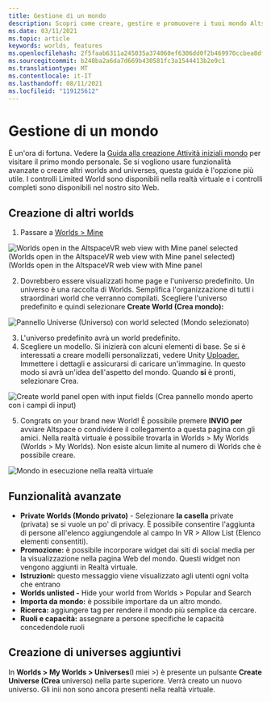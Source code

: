 ```yaml
---
title: Gestione di un mondo
description: Scopri come creare, gestire e promuovere i tuoi mondo AltspaceVR e generare il tuo universo personalizzato.
ms.date: 03/11/2021
ms.topic: article
keywords: worlds, features
ms.openlocfilehash: 2f5faab6311a245035a374060ef6306dd0f2b469970ccbea8df999c72721f321
ms.sourcegitcommit: b248ba2a6da7d669b430581fc3a1544413b2e9c1
ms.translationtype: MT
ms.contentlocale: it-IT
ms.lasthandoff: 08/11/2021
ms.locfileid: "119125612"
---
```

# <a name="managing-worlds"></a>Gestione di un mondo

È un'ora di fortuna. Vedere la [Guida alla creazione Attività iniziali mondo](world-building-getting-started.md) per visitare il primo mondo personale. Se si vogliono usare funzionalità avanzate o creare altri worlds and universes, questa guida è l'opzione più utile. I controlli Limited World sono disponibili nella realtà virtuale e i controlli completi sono disponibili nel nostro sito Web.

## <a name="creating-extra-worlds"></a>Creazione di altri worlds

1. Passare a [Worlds > Mine](https://account.altvr.com/worlds/my)

![Worlds open in the AltspaceVR web view with Mine panel selected (Worlds open in the AltspaceVR web view with Mine panel selected) (Worlds open in the AltspaceVR web view with Mine panel](images/manage-worlds-img-01.png)

2. Dovrebbero essere visualizzati home page e l'universo predefinito. Un universo è una raccolta di Worlds. Semplifica l'organizzazione di tutti i straordinari world che verranno compilati. Scegliere l'universo predefinito e quindi selezionare **Create World (Crea mondo):**

![Pannello Universe (Universo) con world selected (Mondo selezionato)](images/manage-worlds-img-02.png)

3. L'universo predefinito avrà un world predefinito.
4. Scegliere un modello. Si inizierà con alcuni elementi di base. Se si è interessati a creare modelli personalizzati, vedere Unity [Uploader.](world-building-toolkit-getting-started.md) Immettere i dettagli e assicurarsi di caricare un'immagine. In questo modo si avrà un'idea dell'aspetto del mondo. Quando **si** è pronti, selezionare Crea.

![Create world panel open with input fields (Crea pannello mondo aperto con i campi di input)](images/manage-worlds-img-03.png)

5. Congrats on your brand new World! È possibile premere **INVIO per** avviare Altspace o condividere il collegamento a questa pagina con gli amici. Nella realtà virtuale è possibile trovarla in Worlds > My Worlds (Worlds > My Worlds). Non esiste alcun limite al numero di Worlds che è possibile creare.

![Mondo in esecuzione nella realtà virtuale](images/manage-worlds-img-04.png)

## <a name="advanced-features"></a>Funzionalità avanzate

* **Private Worlds (Mondo privato)** - Selezionare **la casella** private (privata) se si vuole un po' di privacy. È possibile consentire l'aggiunta di persone all'elenco aggiungendole al campo In VR > Allow List (Elenco elementi consentiti).
* **Promozione:** è possibile incorporare widget dai siti di social media per la visualizzazione nella pagina Web del mondo. Questi widget non vengono aggiunti in Realtà virtuale.
* **Istruzioni:** questo messaggio viene visualizzato agli utenti ogni volta che entrano
* **Worlds unlisted -** Hide your world from Worlds > Popular and Search
* **Importa da mondo:** è possibile importare da un altro mondo.
* **Ricerca:** aggiungere tag per rendere il mondo più semplice da cercare.
* **Ruoli e capacità:** assegnare a persone specifiche le capacità concedendole ruoli

## <a name="creating-extra-universes"></a>Creazione di universes aggiuntivi

In **Worlds > My Worlds > Universes**(I miei >) è presente un pulsante **Create Universe (Crea** universo) nella parte superiore. Verrà creato un nuovo universo. Gli inii non sono ancora presenti nella realtà virtuale.